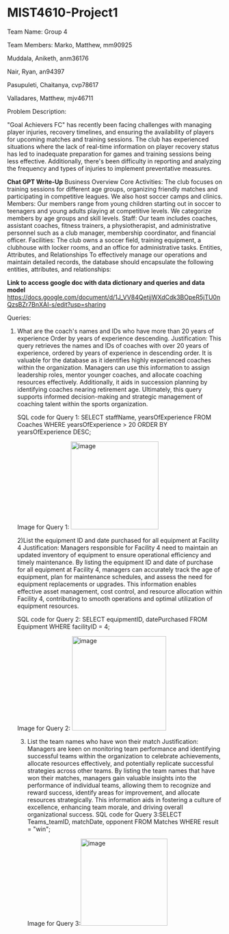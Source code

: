 # MIST4610-Project1

Team Name:
Group 4

Team Members:
Marko, Matthew, mm90925

Muddala, Aniketh, anm36176

Nair, Ryan, an94397

Pasupuleti, Chaitanya, cvp78617

Valladares, Matthew, mjv46711

Problem Description:

"Goal Achievers FC" has recently been facing challenges with managing player injuries, recovery timelines, and ensuring the availability of players for upcoming matches and training sessions. The club has experienced situations where the lack of real-time information on player recovery status has led to inadequate preparation for games and training sessions being less effective. Additionally, there's been difficulty in reporting and analyzing the frequency and types of injuries to implement preventative measures.

**Chat GPT Write-Up**
Business Overview
Core Activities: The club focuses on training sessions for different age groups, organizing friendly matches and participating in competitive leagues. We also host soccer camps and clinics.
Members: Our members range from young children starting out in soccer to teenagers and young adults playing at competitive levels. We categorize members by age groups and skill levels.
Staff: Our team includes coaches, assistant coaches, fitness trainers, a physiotherapist, and administrative personnel such as a club manager, membership coordinator, and financial officer.
Facilities: The club owns a soccer field, training equipment, a clubhouse with locker rooms, and an office for administrative tasks.
Entities, Attributes, and Relationships
To effectively manage our operations and maintain detailed records, the database should encapsulate the following entities, attributes, and relationships:



**Link to access google doc with data dictionary and queries and data model**
https://docs.google.com/document/d/1J_VV84QetjjWXdCdk3BOpeR5jTU0nQzsBZr7BnXAI-s/edit?usp=sharing


Queries: 

1) What are the coach's names and IDs who have more than 20 years of experience Order by years of experience descending.
   Justification: This query retrieves the names and IDs of coaches with over 20 years of experience, ordered by years of experience in descending order. It is valuable for the database as it identifies highly experienced coaches within the organization. Managers can use this information to assign leadership roles, mentor younger coaches, and allocate coaching resources effectively. Additionally, it aids in succession planning by identifying coaches nearing retirement age. Ultimately, this query supports informed decision-making and strategic management of coaching talent within the sports organization.

   SQL code for Query 1: SELECT staffName, yearsOfExperience FROM Coaches WHERE yearsOfExperience > 20 ORDER BY yearsOfExperience DESC;

   Image for Query 1: <img width="205" alt="image" src="https://github.com/ryannair02/MIST4610-Project1/assets/120529297/7d611dc2-e2f6-4da8-a7c7-90c85a469f0a">

   2)List the equipment ID and date purchased for all equipment at Facility 4
   Justification: Managers responsible for Facility 4 need to maintain an updated inventory of equipment to ensure operational efficiency and timely maintenance. By listing the equipment ID and date of purchase for all equipment at Facility 4, managers can accurately track the age of equipment, plan for maintenance schedules, and assess the need for equipment replacements or upgrades. This information enables effective asset management, cost control, and resource allocation within Facility 4, contributing to smooth operations and optimal utilization of equipment resources.

   SQL code for Query 2: SELECT equipmentID, datePurchased FROM Equipment WHERE facilityID = 4;

   Image for Query 2: <img width="220" alt="image" src="https://github.com/ryannair02/MIST4610-Project1/assets/120529297/e0839981-c9c8-40f4-8a53-cb6a56f312d1">

   3) List the team names who have won their match
      Justification: Managers are keen on monitoring team performance and identifying successful teams within the organization to celebrate achievements, allocate resources effectively, and potentially replicate successful strategies across other teams. By listing the team names that have won their matches, managers gain valuable insights into the performance of individual teams, allowing them to recognize and reward success, identify areas for improvement, and allocate resources strategically. This information aids in fostering a culture of excellence, enhancing team morale, and driving overall organizational success.
      SQL code for Query 3:SELECT Teams_teamID, matchDate, opponent FROM Matches WHERE result = "win";
      
      Image for Query 3:<img width="203" alt="image" src="https://github.com/ryannair02/MIST4610-Project1/assets/120529297/3449530b-2351-4291-8149-77b12022b9e6">
